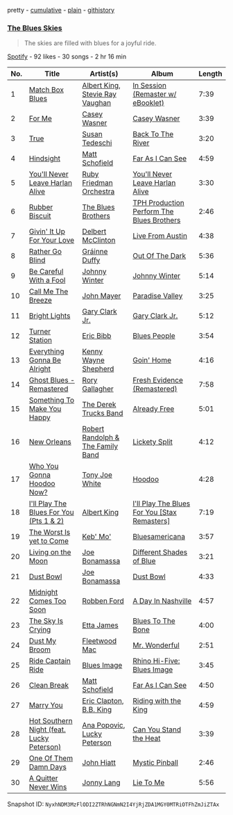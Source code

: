 pretty - [cumulative](/playlists/cumulative/070FVPBKvfu6M5tf4I9rt2.md) - [plain](/playlists/plain/070FVPBKvfu6M5tf4I9rt2) - [githistory](https://github.githistory.xyz/mackorone/spotify-playlist-archive/blob/main/playlists/plain/070FVPBKvfu6M5tf4I9rt2)

### [The Blues Skies](https://open.spotify.com/playlist/070FVPBKvfu6M5tf4I9rt2)

> The skies are filled with blues for a joyful ride.

[Spotify](https://open.spotify.com/user/spotify) - 92 likes - 30 songs - 2 hr 16 min

| No. | Title | Artist(s) | Album | Length |
|---|---|---|---|---|
| 1 | [Match Box Blues](https://open.spotify.com/track/73XHbBJYj2cOoa7Z9qweVr) | [Albert King](https://open.spotify.com/artist/5aygfDCEaX5KTZOxSCpT9o), [Stevie Ray Vaughan](https://open.spotify.com/artist/5fsDcuclIe8ZiBD5P787K1) | [In Session \(Remaster w/ eBooklet\)](https://open.spotify.com/album/62rUsLpP1lxJ1gJUiXJJI4) | 7:39 |
| 2 | [For Me](https://open.spotify.com/track/3nmjapTy10JPxmavz9sRDK) | [Casey Wasner](https://open.spotify.com/artist/0BoU1geDb86Xs43qliJzTh) | [Casey Wasner](https://open.spotify.com/album/4y301kP11JUp3bHSN2vNi0) | 3:39 |
| 3 | [True](https://open.spotify.com/track/21KjuyE73NArFSDKayTKmz) | [Susan Tedeschi](https://open.spotify.com/artist/5Ws3s6lSP4Un8kQf8CrAta) | [Back To The River](https://open.spotify.com/album/2VRGI6aGaoCALCJyk0dGdc) | 3:20 |
| 4 | [Hindsight](https://open.spotify.com/track/1gTeTAPjm2uc6oGAfzpAwQ) | [Matt Schofield](https://open.spotify.com/artist/2X84rq2QtQimpEoY6Ms7JE) | [Far As I Can See](https://open.spotify.com/album/1BiBu7h8zXi8cGdKusAtJk) | 4:59 |
| 5 | [You'll Never Leave Harlan Alive](https://open.spotify.com/track/1yv9vRVZVklM5IYhxRkJjF) | [Ruby Friedman Orchestra](https://open.spotify.com/artist/723Ki2RVmcT0L3y6NHPOEE) | [You'll Never Leave Harlan Alive](https://open.spotify.com/album/49ChdXDaOp5G2EKKTn6Ggw) | 3:30 |
| 6 | [Rubber Biscuit](https://open.spotify.com/track/2ui14lGKQYrqA9O98AnFsd) | [The Blues Brothers](https://open.spotify.com/artist/1cHFz6lrt7KAsBV8j2Ny1g) | [TPH Production Perform The Blues Brothers](https://open.spotify.com/album/02j7t1tnY0DQQ99gmKMsOl) | 2:46 |
| 7 | [Givin' It Up For Your Love](https://open.spotify.com/track/1BWSRhbonETmyVo4mQdLp0) | [Delbert McClinton](https://open.spotify.com/artist/3Ri72CuuQSCLLkDRJgniFU) | [Live From Austin](https://open.spotify.com/album/4WxEw5E0EOzlyq1AlbJ1XV) | 4:38 |
| 8 | [Rather Go Blind](https://open.spotify.com/track/2FzX5ewaaZyAm5oRZSyrNQ) | [Gráinne Duffy](https://open.spotify.com/artist/6Uz1iG3enjltFOqqwAhQ2Y) | [Out Of The Dark](https://open.spotify.com/album/00EueLV9XQ46OWV5EnOPlt) | 5:36 |
| 9 | [Be Careful With a Fool](https://open.spotify.com/track/3YGsgJqtIWKjMjZtKLk11Z) | [Johnny Winter](https://open.spotify.com/artist/2ODUxmFxJSyvGiimNhMHbO) | [Johnny Winter](https://open.spotify.com/album/5RNAJslV8AaTq2gM5JJ9Ch) | 5:14 |
| 10 | [Call Me The Breeze](https://open.spotify.com/track/2c4FRqXnna2YeC4lShVONV) | [John Mayer](https://open.spotify.com/artist/0hEurMDQu99nJRq8pTxO14) | [Paradise Valley](https://open.spotify.com/album/712VoD72K500yLhhgqCyVe) | 3:25 |
| 11 | [Bright Lights](https://open.spotify.com/track/5YVxDOpo3E7uyZbQDIPb2O) | [Gary Clark Jr.](https://open.spotify.com/artist/01aC2ikO4Xgb2LUpf9JfKp) | [Gary Clark Jr.](https://open.spotify.com/album/67uIxxRXPNx3ot5bL9du0B) | 5:12 |
| 12 | [Turner Station](https://open.spotify.com/track/5qtCBJmNKdGiCy8lbDMG5R) | [Eric Bibb](https://open.spotify.com/artist/2uNcfNhlVJUyEX0t0NG1m1) | [Blues People](https://open.spotify.com/album/3ffiq6DBfK2pqTNqjf3b9c) | 3:54 |
| 13 | [Everything Gonna Be Alright](https://open.spotify.com/track/0KoaXW6UeTs6gSkVMRlgl8) | [Kenny Wayne Shepherd](https://open.spotify.com/artist/1riHqX633Kup3mJAw8WR8p) | [Goin' Home](https://open.spotify.com/album/3YZjEaF4LH9F0xXpXVO7FY) | 4:16 |
| 14 | [Ghost Blues \- Remastered](https://open.spotify.com/track/1A805zhGF968IVDH5xzP17) | [Rory Gallagher](https://open.spotify.com/artist/1kcWyDvrlPUbyxkIoM6pAV) | [Fresh Evidence \(Remastered\)](https://open.spotify.com/album/2H17aqDcc8oTarPrgHWb6N) | 7:58 |
| 15 | [Something To Make You Happy](https://open.spotify.com/track/4HPLrjY8ZP15F1KZg0Rtyk) | [The Derek Trucks Band](https://open.spotify.com/artist/1YwfENKEZrowcmtR1nALZn) | [Already Free](https://open.spotify.com/album/1I4Ydy7hVvINSdRHV7n4fS) | 5:01 |
| 16 | [New Orleans](https://open.spotify.com/track/3heuIY0TVaGIBie2u50ukf) | [Robert Randolph & The Family Band](https://open.spotify.com/artist/4xac3zhHlBm5QDxbZeqgeR) | [Lickety Split](https://open.spotify.com/album/4diA4mctkNynDb13mAFdi3) | 4:12 |
| 17 | [Who You Gonna Hoodoo Now?](https://open.spotify.com/track/5HHp7kCo60ngJF9BI1u7nG) | [Tony Joe White](https://open.spotify.com/artist/6QvgWa4x3Ij4tvBpFMo11P) | [Hoodoo](https://open.spotify.com/album/2hsS3MavbwJZtB7JZbqzmB) | 4:28 |
| 18 | [I'll Play The Blues For You \(Pts 1 & 2\)](https://open.spotify.com/track/7kNSk6zNnnktkezDViTfYH) | [Albert King](https://open.spotify.com/artist/5aygfDCEaX5KTZOxSCpT9o) | [I'll Play The Blues For You \[Stax Remasters\]](https://open.spotify.com/album/5rd2jVM4s3zRxEc1eNqDH3) | 7:19 |
| 19 | [The Worst Is yet to Come](https://open.spotify.com/track/7IXHfuaGM7aBi7W59t6zcd) | [Keb' Mo'](https://open.spotify.com/artist/6iDaoPZVgxrTkndDCisX8F) | [Bluesamericana](https://open.spotify.com/album/1jeDlHBm4psoSmaphaCZeF) | 3:57 |
| 20 | [Living on the Moon](https://open.spotify.com/track/2RJo1FHQqdY7p9ts5aHkfx) | [Joe Bonamassa](https://open.spotify.com/artist/2SNzxY1OsSCHBLVi77mpPQ) | [Different Shades of Blue](https://open.spotify.com/album/5WWZEwutrC1lNobBicaTrV) | 3:21 |
| 21 | [Dust Bowl](https://open.spotify.com/track/1i7QbG73o4liXhmbtaT7Z3) | [Joe Bonamassa](https://open.spotify.com/artist/2SNzxY1OsSCHBLVi77mpPQ) | [Dust Bowl](https://open.spotify.com/album/4J2xuF936SVnrgLtbRLbxM) | 4:33 |
| 22 | [Midnight Comes Too Soon](https://open.spotify.com/track/04mFsxUSo7wPNoWkAoIdPJ) | [Robben Ford](https://open.spotify.com/artist/7C1CFA2GWGFc51SrvX5Bvy) | [A Day In Nashville](https://open.spotify.com/album/1cxbV3myYFcGCSmEiGRVAQ) | 4:57 |
| 23 | [The Sky Is Crying](https://open.spotify.com/track/3sMAzJIN9ruG2Nhf07FJeU) | [Etta James](https://open.spotify.com/artist/0iOVhN3tnSvgDbcg25JoJb) | [Blues To The Bone](https://open.spotify.com/album/1FbyARbzpYjJBoHm9UgDyQ) | 4:00 |
| 24 | [Dust My Broom](https://open.spotify.com/track/0F4vvLVrvjup1mCIlZcvmw) | [Fleetwood Mac](https://open.spotify.com/artist/08GQAI4eElDnROBrJRGE0X) | [Mr\. Wonderful](https://open.spotify.com/album/2yBjm0Jb8d8Oaor7F6ivyN) | 2:51 |
| 25 | [Ride Captain Ride](https://open.spotify.com/track/6T8FFJJrJSEmgQvrMmE9oA) | [Blues Image](https://open.spotify.com/artist/3qP1yR7s0FAKMjEw99p6wE) | [Rhino Hi\-Five: Blues Image](https://open.spotify.com/album/1fi2MwLdKRVfXOWqyyxa15) | 3:45 |
| 26 | [Clean Break](https://open.spotify.com/track/0Hi0r2VCV0Kkm1aYb17dFh) | [Matt Schofield](https://open.spotify.com/artist/2X84rq2QtQimpEoY6Ms7JE) | [Far As I Can See](https://open.spotify.com/album/1BiBu7h8zXi8cGdKusAtJk) | 4:50 |
| 27 | [Marry You](https://open.spotify.com/track/2ZCs3CbZkxpTIcqc2fFV1U) | [Eric Clapton](https://open.spotify.com/artist/6PAt558ZEZl0DmdXlnjMgD), [B.B\. King](https://open.spotify.com/artist/5xLSa7l4IV1gsQfhAMvl0U) | [Riding with the King](https://open.spotify.com/album/7b0Ysbudh2BH9A853EfxEu) | 4:59 |
| 28 | [Hot Southern Night \(feat\. Lucky Peterson\)](https://open.spotify.com/track/1fOXgUVzniYRStZFZIyTm1) | [Ana Popovic](https://open.spotify.com/artist/5kPUAJihniO5WfEfbOCjLf), [Lucky Peterson](https://open.spotify.com/artist/3OxsMm9KHw2FRJLGHtILl5) | [Can You Stand the Heat](https://open.spotify.com/album/7qiZN7UqKPIrhCC0P9tJD4) | 3:39 |
| 29 | [One Of Them Damn Days](https://open.spotify.com/track/4p1T99HN7UIstgP8DnLMzu) | [John Hiatt](https://open.spotify.com/artist/4Sld5LOPbAm1QSq9U32fFV) | [Mystic Pinball](https://open.spotify.com/album/49BkeULEYD5Lc2MHC5aynC) | 2:46 |
| 30 | [A Quitter Never Wins](https://open.spotify.com/track/3VeC7Pcwg9qFSnxNX3aQ37) | [Jonny Lang](https://open.spotify.com/artist/5rX1EodZfwxmW4fQX2Caot) | [Lie To Me](https://open.spotify.com/album/2VNyF8hG22dvrga7pUbyix) | 5:56 |

Snapshot ID: `NyxhNDM3MzFlODI2ZTRhNGNmN2I4YjRjZDA1MGY0MTRiOTFhZmJiZTAx`
